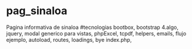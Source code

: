 # pag_sinaloa
Pagina informativa de sinaloa
#tecnologias
bootbox, bootstrap 4.algo, jquery, modal generico para vistas, phpExcel, tcpdf, helpers, emails, flujo ejemplo, autoload, routes, loadings, bye index.php,  